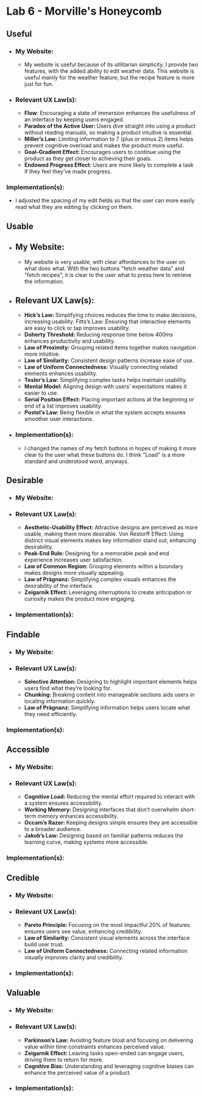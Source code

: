 # Lab 6 - Morville's Honeycomb
## Useful
  - ### My Website: 
    - My website is useful because of its utilitarian simplicity. I provide two features, with the added ability to edit weather data. This website is useful mainly for the weather feature, but the recipe feature is more just for fun.
    
  - ### Relevant UX Law(s):
    - <b>Flow</b>: </b>Encouraging a state of immersion enhances the usefulness of an interface by keeping users engaged.
    - <b>Paradox of the Active User: </b> </b>Users dive straight into using a product without reading manuals, so making a product intuitive is essential.
    - <b>Miller’s Law: </b>Limiting information to 7 (plus or minus 2) items helps prevent cognitive overload and makes the product more useful.
    - <b>Goal-Gradient Effect: </b>Encourages users to continue using the product as they get closer to achieving their goals.
    - <b>Endowed Progress Effect: </b>Users are more likely to complete a task if they feel they’ve made progress.
      
  ### Implementation(s):
  - I adjusted the spacing of my edit fields so that the user can more easily read what they are editing by clicking on them.
  
## Usable

  - ## My Website:
    - My website is very usable, with clear affordances to the user on what does what. With the two buttons "fetch weather data" and "fetch recipes", it is clear to the user what to press here to retrieve the information. 

  - ## Relevant UX Law(s):

      - <b>Hick’s Law: </b>Simplifying choices reduces the time to make decisions, increasing usability.
    Fitts’s Law: </b>Ensuring that interactive elements are easy to click or tap improves usability.
    - <b>Doherty Threshold: </b>Reducing response time below 400ms enhances productivity and usability.
    - <b>Law of Proximity: </b>Grouping related items together makes navigation more intuitive.
    - <b>Law of Similarity: </b>Consistent design patterns increase ease of use.
    - <b>Law of Uniform Connectedness: </b>Visually connecting related elements enhances usability.
    - <b>Tesler’s Law: </b>Simplifying complex tasks helps maintain usability.
    - <b>Mental Model: </b>Aligning design with users’ expectations makes it easier to use.
    - <b>Serial Position Effect: </b>Placing important actions at the beginning or end of a list improves usability.
    - <b>Postel’s Law: </b>Being flexible in what the system accepts ensures smoother user interactions.

  - ### Implementation(s):
    - I changed the names of my fetch buttons in hopes of making it more clear to the user what these buttons do. I think "Load" is a more standard and understood word, anyways. 

## Desirable
  - ### My Website:

  - ### Relevant UX Law(s):
    - <b>Aesthetic-Usability Effect: </b>Attractive designs are perceived as more usable, making them more desirable.
    Von Restorff Effect: </b>Using distinct visual elements makes key information stand out, enhancing desirability.
    - <b>Peak-End Rule: </b>Designing for a memorable peak and end experience increases user satisfaction.
    - <b>Law of Common Region: </b>Grouping elements within a boundary makes designs more visually appealing.
    - <b>Law of Prägnanz: </b>Simplifying complex visuals enhances the desirability of the interface.
    - <b>Zeigarnik Effect: </b>Leveraging interruptions to create anticipation or curiosity makes the product more engaging.

  - ### Implementation(s):

## Findable
  - ### My Website:

  - ### Relevant UX Law(s):
    - <b>Selective Attention: </b>Designing to highlight important elements helps users find what they’re looking for.
    - <b>Chunking: </b>Breaking content into manageable sections aids users in locating information quickly.
    - <b>Law of Prägnanz: </b>Simplifying information helps users locate what they need efficiently.

  ### Implementation(s):

## Accessible
  - ### My Website:

  - ### Relevant UX Law(s):
    - <b>Cognitive Load: </b>Reducing the mental effort required to interact with a system ensures accessibility.
    - <b>Working Memory: </b>Designing interfaces that don’t overwhelm short-term memory enhances accessibility.
    - <b>Occam’s Razor: </b>Keeping designs simple ensures they are accessible to a broader audience.
    - <b>Jakob’s Law: </b>Designing based on familiar patterns reduces the learning curve, making systems more accessible.

  ### Implementation(s):

## Credible
  - ### My Website:

  - ### Relevant UX Law(s):
    - <b>Pareto Principle: </b>Focusing on the most impactful 20% of features ensures users see value, enhancing credibility.
    - <b>Law of Similarity: </b>Consistent visual elements across the interface build user trust.
    - <b>Law of Uniform Connectedness: </b>Connecting related information visually improves clarity and credibility.

  - ### Implementation(s):

## Valuable
  - ### My Website:

  - ### Relevant UX Law(s):
    - <b>Parkinson’s Law: </b>Avoiding feature bloat and focusing on delivering value within time constraints enhances perceived value.
    - <b>Zeigarnik Effect: </b>Leaving tasks open-ended can engage users, driving them to return for more.
    - <b>Cognitive Bias: </b>Understanding and leveraging cognitive biases can enhance the perceived value of a product.

  - ### Implementation(s):